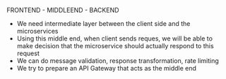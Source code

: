 FRONTEND - MIDDLEEND - BACKEND

- We need intermediate layer between the client side and the microservices
- Using this middle end, when client sends reques, we will be able to make decision that the microservice should actually respond to this request
- We can do message validation, response transformation, rate limiting
- We try to prepare an API Gateway that acts as the middle end